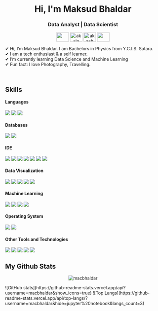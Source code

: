 <h1 align="center">Hi, I'm Maksud Bhaldar</h1>
<h3 align="center">Data Analyst  |  Data Scientist </h3>

<p align="center">
 <a href = "mailto: macbhaldar@gmail.com"><img align="center" src="https://simpleicons.org/icons/gmail.svg" height="30" width="40" /></a>
<a href="https://www.linkedin.com/in/macbhaldar/" target="blank"><img align="center" src="https://cdn.jsdelivr.net/npm/simple-icons@3.0.1/icons/linkedin.svg" alt="aksia" height="30" width="40" /></a>
<a href="https://www.twitter.com/macbhaldar/" target="blank"><img align="center" src="https://cdn.jsdelivr.net/npm/simple-icons@3.0.1/icons/twitter.svg" alt="akash chowrasia" height="30" width="40" /></a>
 <a href = "https://macbhaldar.github.io"><img align="center" src="https://simpleicons.org/icons/github.svg" height="30" width="40" /></a>
</p>
</p>


✔ Hi, I’m Maksud Bhaldar. I am Bachelors in Physics from Y.C.I.S. Satara. <br> 
✔ I am a tech enthusiast & a self learner. <br>
✔ I’m currently learning Data Science and Machine Learning <br>
✔ Fun fact: I love Photography, Travelling.

<br/>

## Skills 

<h4> Languages </h4>
<span> 
  <img src="https://img.shields.io/badge/python-3670A0?style=for-the-badge&logo=python&logoColor=ffdd54">
  <img src="https://img.shields.io/badge/R-276DC3?style=for-the-badge&logo=R&logoColor=white">
  <img src="https://img.shields.io/badge/Matlab-3F4F75?style=for-the-badge&logo=MATLAB&logoColor=black">
  
</span>

<h4> Databases </h4>
<span>
  <img src="https://img.shields.io/badge/MySQL-00000F?style=for-the-badge&logo=mysql&logoColor=white">
  <img src="https://img.shields.io/badge/SQLite-07405E?style=for-the-badge&logo=sqlite&logoColor=white">
  
</span>

<h4> IDE </h4>
<span>
<img src="https://img.shields.io/badge/RStudio-0078D4?style=for-the-badge&logo=rstudio&logoColor=white">
<img src="https://img.shields.io/badge/Jupyter-%23575757.svg?&style=for-the-badge&logo=Jupyter&logoColor=important">
<img src="https://img.shields.io/badge/Spyder-838485?style=for-the-badge&logo=spyder%20ide&logoColor=maroon">
<img src="https://img.shields.io/badge/pycharm-4EA94B?style=for-the-badge&logo=pycharm&logoColor=black">
<img src="https://img.shields.io/badge/Colab-F7931E?style=for-the-badge&logo=Google-Colab&logoColor=white">
<img src="https://img.shields.io/badge/Octave-darkblue?style=for-the-badge&logo=Octave&logoColor=white">
<img src="https://img.shields.io/badge/Visual_Studio_Code-0078D4?style=for-the-badge&logo=visual%20studio%20code&logoColor=white">

<h4> Data Visualization </h4>
<span>
  <img src="https://img.shields.io/badge/Tableau-FCC624?style=for-the-badge&logo=Tableau&logoColor=black">
  <img src="https://img.shields.io/badge/PowerBI-E95420?style=for-the-badge&logo=PowerBI&logoColor=white">
  <img src="https://img.shields.io/badge/Plotly-%233F4F75.svg?style=for-the-badge&logo=plotly&logoColor=white">
  <img src="https://img.shields.io/badge/seaborn-FCC624?style=for-the-badge&logo=seaborn&logoColor=black">
  <img src="https://img.shields.io/badge/ggplot-FCC624?style=for-the-badge&logo=ggplot&logoColor=black">

<h4> Machine Learning </h4>
<span>
  <img src="https://img.shields.io/badge/scikit--learn-%23F7931E.svg?style=for-the-badge&logo=scikit-learn&logoColor=white">
  <img src="https://img.shields.io/badge/TensorFlow-%23FF6F00.svg?style=for-the-badge&logo=TensorFlow&logoColor=white">
  <img src="https://img.shields.io/badge/Keras-%23D00000.svg?style=for-the-badge&logo=Keras&logoColor=white">
  <img src="https://img.shields.io/badge/PyTorch-%23EE4C2C.svg?style=for-the-badge&logo=PyTorch&logoColor=white">

<h4> Operating System </h4>
<span>
  <img src="https://img.shields.io/badge/Windows-0078D6?style=for-the-badge&logo=windows&logoColor=white">
  <img src="https://img.shields.io/badge/Android-3DDC84?style=for-the-badge&logo=android&logoColor=white">
</span>

<h4> Other Tools and Technologies </h4>
<span>
  <img src="https://img.shields.io/badge/Microsoft_Excel-217346?style=for-the-badge&logo=microsoft-excel&logoColor=white">
  <img src="https://img.shields.io/badge/PowerPoint-B7472A?style=for-the-badge&logo=microsoft-powerpoint&logoColor=white">
  <img src="https://img.shields.io/badge/Git-F05032?style=for-the-badge&logo=git&logoColor=white">
  <img src="https://img.shields.io/badge/Markdown-000000?style=for-the-badge&logo=markdown&logoColor=white">
  <img src="https://img.shields.io/badge/json-5E5C5C?style=for-the-badge&logo=json&logoColor=white">
</span>

<br/>

## My Github Stats

<p align="center"> <img src="https://komarev.com/ghpvc/?username=macbhaldar" alt="macbhaldar" /> </p>
![GitHub stats](https://github-readme-stats.vercel.app/api?username=macbhaldar&show_icons=true)
![Top Langs](https://github-readme-stats.vercel.app/api/top-langs/?username=macbhaldar&hide=jupyter%20notebook&langs_count=3)
